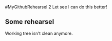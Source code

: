 #MyGithubRehearsel 2
Let see I can do this better!
## Some rehearsel
Working tree isn't clean anymore.